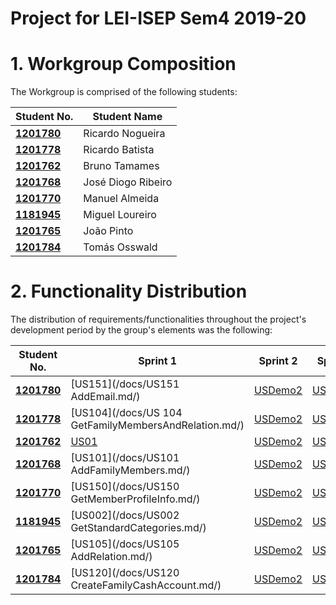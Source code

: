 # Project for  LEI-ISEP Sem4 2019-20 

# 1. Workgroup Composition

The Workgroup is comprised of the following students:

| Student No.	   | Student Name			    |
|--------------|------------------------------|
| **[1201780](/docs/1201780/)**  | Ricardo Nogueira          |
| **[1201778](/docs/1170000/)**  | Ricardo Batista      | 						        |
| **[1201762](/docs/1170000/)**  | Bruno Tamames        | 						        |
| **[1201768](/docs/US101AddFamilyMembers.md)**  | José Diogo Ribeiro | 						        |
| **[1201770](/docs/1170000/)**  | Manuel Almeida             | 						        |
| **[1181945](/docs/US002%20GetStandardCategories.md/)**  | Miguel Loureiro             | 						        |
| **[1201765](/docs/1170000/)**  | João Pinto             | 						        |
**[1201784](/docs/1170000/)**  | Tomás Osswald

# 2. Functionality Distribution ###
The distribution of requirements/functionalities throughout the project's development period by the group's elements was the following:


| Student No.	| Sprint 1 | Sprint 2 | Sprint 3 |
|------------|----------|----------|----------|
| [**1201780**](/docs/1201780/)| [US151](/docs/US151 AddEmail.md/)| [USDemo2](/docs/USDemo2)| [USDemo3](/docs/USDemo3) |
| [**1201778**](/docs/1201778/)| [US104](/docs/US 104 GetFamilyMembersAndRelation.md/)| [USDemo2](/docs/USDemo2)| [USDemo3](/docs/USDemo3) |
| [**1201762**](/docs/1201762/)| [US01](/docs/US001CreateStandardCategory.md/)| [USDemo2](/docs/USDemo2)| [USDemo3](/docs/USDemo3) |
| [**1201768**](/docs/1201768/)| [US101](/docs/US101 AddFamilyMembers.md/)| [USDemo2](/docs/USDemo2)| [USDemo3](/docs/USDemo3) |
| [**1201770**](/docs/1201770/)| [US150](/docs/US150 GetMemberProfileInfo.md/)| [USDemo2](/docs/USDemo2)| [USDemo3](/docs/USDemo3) |
| [**1181945**](/docs/1181945/)| [US002](/docs/US002 GetStandardCategories.md/)| [USDemo2](/docs/USDemo2)| [USDemo3](/docs/USDemo3) |
| [**1201765**](/docs/1201765/)| [US105](/docs/US105 AddRelation.md/)| [USDemo2](/docs/USDemo2)| [USDemo3](/docs/USDemo3) |
| [**1201784**](/docs/1201784/)| [US120](/docs/US120 CreateFamilyCashAccount.md/)| [USDemo2](/docs/USDemo2)| [USDemo3](/docs/USDemo3) |

